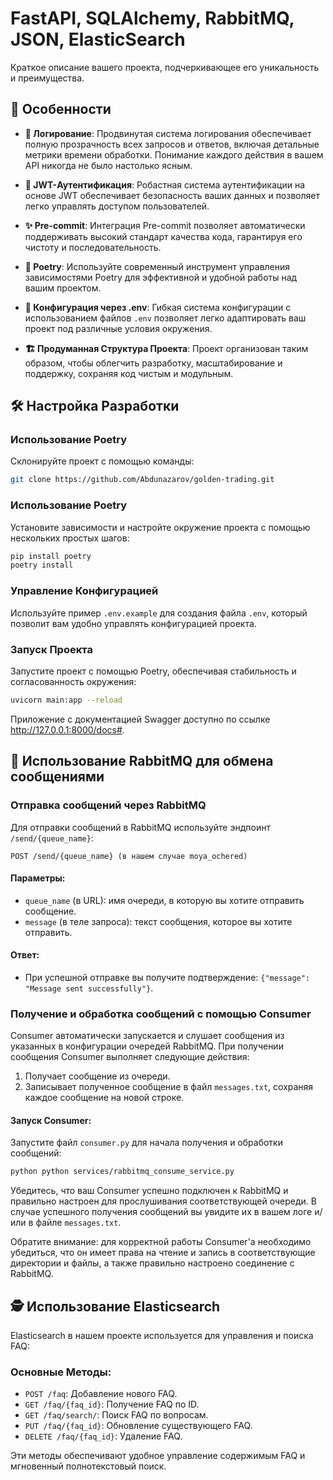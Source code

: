 # FastAPI, SQLAlchemy, RabbitMQ, JSON, ElasticSearch

Краткое описание вашего проекта, подчеркивающее его уникальность и преимущества.

## 🚀 Особенности

- **📝 Логирование**: Продвинутая система логирования обеспечивает полную прозрачность всех запросов и ответов, включая детальные метрики времени обработки. Понимание каждого действия в вашем API никогда не было настолько ясным.

- **🔐 JWT-Аутентификация**: Робастная система аутентификации на основе JWT обеспечивает безопасность ваших данных и позволяет легко управлять доступом пользователей.

- **✨ Pre-commit**: Интеграция Pre-commit позволяет автоматически поддерживать высокий стандарт качества кода, гарантируя его чистоту и последовательность.

- **🎼 Poetry**: Используйте современный инструмент управления зависимостями Poetry для эффективной и удобной работы над вашим проектом.

- **🔧 Конфигурация через .env**: Гибкая система конфигурации с использованием файлов `.env` позволяет легко адаптировать ваш проект под различные условия окружения.

- **🏗️ Продуманная Структура Проекта**: Проект организован таким образом, чтобы облегчить разработку, масштабирование и поддержку, сохраняя код чистым и модульным.

## 🛠️ Настройка Разработки

### Использование Poetry
Склонируйте проект с помощью команды:
```bash
git clone https://github.com/Abdunazarov/golden-trading.git
```

### Использование Poetry

Установите зависимости и настройте окружение проекта с помощью нескольких простых шагов:

```bash
pip install poetry
poetry install
```

### Управление Конфигурацией

Используйте пример `.env.example` для создания файла `.env`, который позволит вам удобно управлять конфигурацией проекта.

### Запуск Проекта

Запустите проект с помощью Poetry, обеспечивая стабильность и согласованность окружения:

```bash
uvicorn main:app --reload
```
Приложение с документацией Swagger доступно по ссылке http://127.0.0.1:8000/docs#.

## 💬 Использование RabbitMQ для обмена сообщениями

### Отправка сообщений через RabbitMQ

Для отправки сообщений в RabbitMQ используйте эндпоинт `/send/{queue_name}`:

```http request
POST /send/{queue_name} (в нашем случае moya_ochered)
```

#### Параметры:

- `queue_name` (в URL): имя очереди, в которую вы хотите отправить сообщение.
- `message` (в теле запроса): текст сообщения, которое вы хотите отправить.

#### Ответ:

- При успешной отправке вы получите подтверждение: `{"message": "Message sent successfully"}`.

### Получение и обработка сообщений с помощью Consumer

Consumer автоматически запускается и слушает сообщения из указанных в конфигурации очередей RabbitMQ. При получении сообщения Consumer выполняет следующие действия:

1. Получает сообщение из очереди.
2. Записывает полученное сообщение в файл `messages.txt`, сохраняя каждое сообщение на новой строке.

#### Запуск Consumer:

Запустите файл `consumer.py` для начала получения и обработки сообщений:

```bash
python python services/rabbitmq_consume_service.py

```

Убедитесь, что ваш Consumer успешно подключен к RabbitMQ и правильно настроен для прослушивания соответствующей очереди. В случае успешного получения сообщений вы увидите их в вашем логе и/или в файле `messages.txt`.

Обратите внимание: для корректной работы Consumer'а необходимо убедиться, что он имеет права на чтение и запись в соответствующие директории и файлы, а также правильно настроено соединение с RabbitMQ.

## 🕵️ Использование Elasticsearch

Elasticsearch в нашем проекте используется для управления и поиска FAQ:

### Основные Методы:
- `POST /faq`: Добавление нового FAQ.
- `GET /faq/{faq_id}`: Получение FAQ по ID.
- `GET /faq/search/`: Поиск FAQ по вопросам.
- `PUT /faq/{faq_id}`: Обновление существующего FAQ.
- `DELETE /faq/{faq_id}`: Удаление FAQ.

Эти методы обеспечивают удобное управление содержимым FAQ и мгновенный полнотекстовый поиск.
